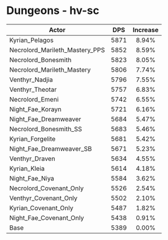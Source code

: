 # Dungeons - hv-sc
| Actor | DPS | Increase |
|---|:---:|:---:|
|Kyrian_Pelagos|5871|8.94%|
|Necrolord_Marileth_Mastery_PPS|5852|8.59%|
|Necrolord_Bonesmith|5823|8.05%|
|Necrolord_Marileth_Mastery|5806|7.74%|
|Venthyr_Nadjia|5796|7.55%|
|Venthyr_Theotar|5757|6.83%|
|Necrolord_Emeni|5742|6.55%|
|Night_Fae_Korayn|5721|6.16%|
|Night_Fae_Dreamweaver|5684|5.47%|
|Necrolord_Bonesmith_SS|5683|5.46%|
|Kyrian_Forgelite|5681|5.42%|
|Night_Fae_Dreamweaver_SB|5671|5.23%|
|Venthyr_Draven|5634|4.55%|
|Kyrian_Kleia|5614|4.18%|
|Night_Fae_Niya|5584|3.62%|
|Necrolord_Covenant_Only|5526|2.54%|
|Venthyr_Covenant_Only|5502|2.10%|
|Kyrian_Covenant_Only|5487|1.82%|
|Night_Fae_Covenant_Only|5438|0.91%|
|Base|5389|0.00%|

